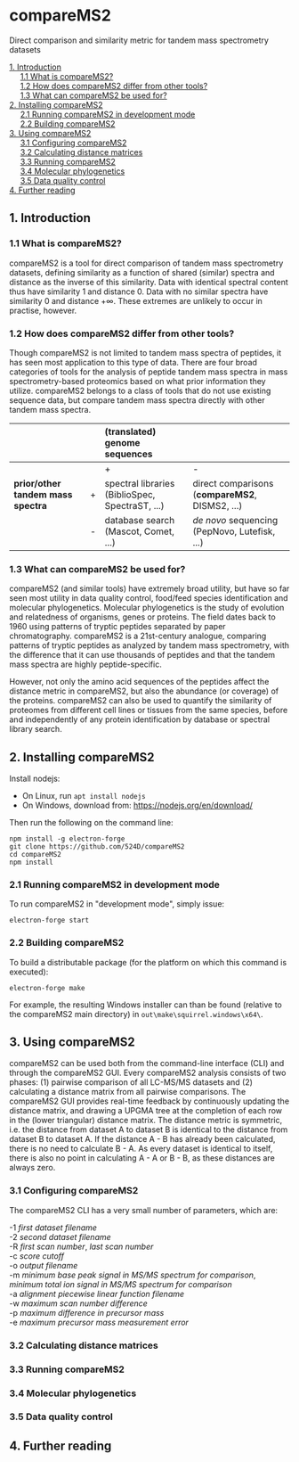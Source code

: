 # compareMS2
Direct comparison and similarity metric for tandem mass spectrometry datasets

[1. Introduction](#1-Introduction)  
&nbsp;&nbsp;&nbsp;&nbsp;&nbsp;[1.1 What is compareMS2?](#11-What-is-compareMS2)  
&nbsp;&nbsp;&nbsp;&nbsp;&nbsp;[1.2 How does compareMS2 differ from other tools?](#12-How-does-compareMS2-differ-from-other-tools)  
&nbsp;&nbsp;&nbsp;&nbsp;&nbsp;[1.3 What can compareMS2 be used for?](#13-What-can-compareMS2-be-used-for)  
[2. Installing compareMS2](#2-Installing-compareMS2)  
&nbsp;&nbsp;&nbsp;&nbsp;&nbsp;[2.1 Running compareMS2 in development mode](#21-Running-compareMS2-in-development-mode)  
&nbsp;&nbsp;&nbsp;&nbsp;&nbsp;[2.2 Building compareMS2](#22-Building-compareMS2)  
[3. Using compareMS2](#3-Using-compareMS2)  
&nbsp;&nbsp;&nbsp;&nbsp;&nbsp;[3.1 Configuring compareMS2](#31-Configuring-compareMS2)  
&nbsp;&nbsp;&nbsp;&nbsp;&nbsp;[3.2 Calculating distance matrices](#32-Calculating-distance-matrices)  
&nbsp;&nbsp;&nbsp;&nbsp;&nbsp;[3.3 Running compareMS2](#33-Running-compareMS2)  
&nbsp;&nbsp;&nbsp;&nbsp;&nbsp;[3.4 Molecular phylogenetics](#34-Molecular-phylogenetics)  
&nbsp;&nbsp;&nbsp;&nbsp;&nbsp;[3.5 Data quality control](#35-Data-quality-control)  
[4. Further reading](#4-Further-reading)  


## 1. Introduction

### 1.1 What is compareMS2?

compareMS2 is a tool for direct comparison of tandem mass spectrometry datasets, defining similarity as a function of shared (similar) spectra and distance as the inverse of this similarity. Data with identical spectral content thus have similarity 1 and distance 0. Data with no similar spectra have similarity 0 and distance +∞. These extremes are unlikely to occur in practise, however.

### 1.2 How does compareMS2 differ from other tools?
Though compareMS2 is not limited to tandem mass spectra of peptides, it has seen most application to this type of data. There are four broad categories of tools for the analysis of peptide tandem mass spectra in mass spectrometry-based proteomics based on what prior information they utilize. compareMS2 belongs to a class of tools that do not use existing sequence data, but compare tandem mass spectra directly with other tandem mass spectra.

|                                     |      | (translated) genome sequences                    |                                                   |
| :---                                | :--- | :---                                             | :---                                              |
|                                     |      | +                                                | -                                                 |
| **prior/other tandem mass spectra** | +    | spectral libraries (BiblioSpec, SpectraST, ...)  | direct comparisons (**compareMS2**, DISMS2, ...)  |
|                                     | -    | database search (Mascot, Comet, ...)             | *de novo* sequencing (PepNovo, Lutefisk, ...)     |


### 1.3 What can compareMS2 be used for?

compareMS2 (and similar tools) have extremely broad utility, but have so far seen most utility in data quality control, food/feed species identification and molecular phylogenetics. Molecular phylogenetics is the study of evolution and relatedness of organisms, genes or proteins. The field dates back to 1960 using patterns of tryptic peptides separated by paper chromatography. compareMS2 is a 21st-century analogue, comparing patterns of tryptic peptides as analyzed by tandem mass spectrometry, with the difference that it can use thousands of peptides and that the tandem mass spectra are highly peptide-specific.

However, not only the amino acid sequences of the peptides affect the distance metric in compareMS2, but also the abundance (or coverage) of the proteins. compareMS2 can also be used to quantify the similarity of proteomes from different cell lines or tissues from the same species, before and independently of any protein identification by database or spectral library search.


## 2. Installing compareMS2

Install nodejs:

* On Linux, run `apt install nodejs`
* On Windows, download from: <https://nodejs.org/en/download/>

Then run the following on the command line:

```text
npm install -g electron-forge
git clone https://github.com/524D/compareMS2
cd compareMS2
npm install
```

### 2.1 Running compareMS2 in development mode

To run compareMS2 in "development mode", simply issue:

```text
electron-forge start
```

### 2.2 Building compareMS2

To build a distributable package (for the platform on which this command is executed):

```text
electron-forge make
```

For example, the resulting Windows installer can than be found (relative to the compareMS2 main directory) in
`out\make\squirrel.windows\x64\`.


## 3. Using compareMS2

compareMS2 can be used both from the command-line interface (CLI) and through the compareMS2 GUI. Every compareMS2 analysis consists of two phases: (1) pairwise comparison of all LC-MS/MS datasets and (2) calculating a distance matrix from all pairwise comparisons. The compareMS2 GUI provides real-time feedback by continuously updating the distance matrix, and drawing a UPGMA tree at the completion of each row in the (lower triangular) distance matrix. The distance metric is symmetric, i.e. the distance from dataset A to dataset B is identical to the distance from dataset B to dataset A. If the distance A - B has already been calculated, there is no need to calculate B - A. As every dataset is identical to itself, there is also no point in calculating A - A or B - B, as these distances are always zero.

### 3.1 Configuring compareMS2  

The compareMS2 CLI has a very small number of parameters, which are:

-1 *first dataset filename*  
-2 *second dataset filename*   
-R *first scan number*, *last scan number*  
-c *score cutoff*  
-o *output filename*  
-m *minimum base peak signal in MS/MS spectrum for comparison*, *minimum total ion signal in MS/MS spectrum for comparison*  
-a *alignment piecewise linear function filename*  
-w *maximum scan number difference*  
-p *maximum difference in precursor mass*  
-e *maximum precursor mass measurement error*  



### 3.2 Calculating distance matrices

### 3.3 Running compareMS2

### 3.4 Molecular phylogenetics

### 3.5 Data quality control

## 4. Further reading

